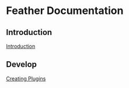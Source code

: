 # Feather Documentation

## Introduction
<a href="https://megatkc.github.io/documentation/feather/introduction.html">Introduction</a>

## Develop
<a href="https://megatkc.github.io/documentation/feather/creating-plugins.html">Creating Plugins</a>
